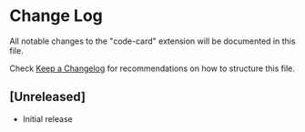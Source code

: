 # Change Log

All notable changes to the "code-card" extension will be documented in this file.

Check [Keep a Changelog](http://keepachangelog.com/) for recommendations on how to structure this file.

## [Unreleased]

- Initial release